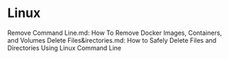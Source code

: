 # Linux
Remove Command Line.md: How To Remove Docker Images, Containers, and Volumes
Delete Files&irectories.md: How to Safely Delete Files and Directories Using Linux Command Line
